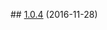 <a name="1.0.4"></a> ## [1.0.4](https://github.com/sinnerschrader/sinnerschrader-website-static/compare/1.0.3...v1.0.4) (2016-11-28)
